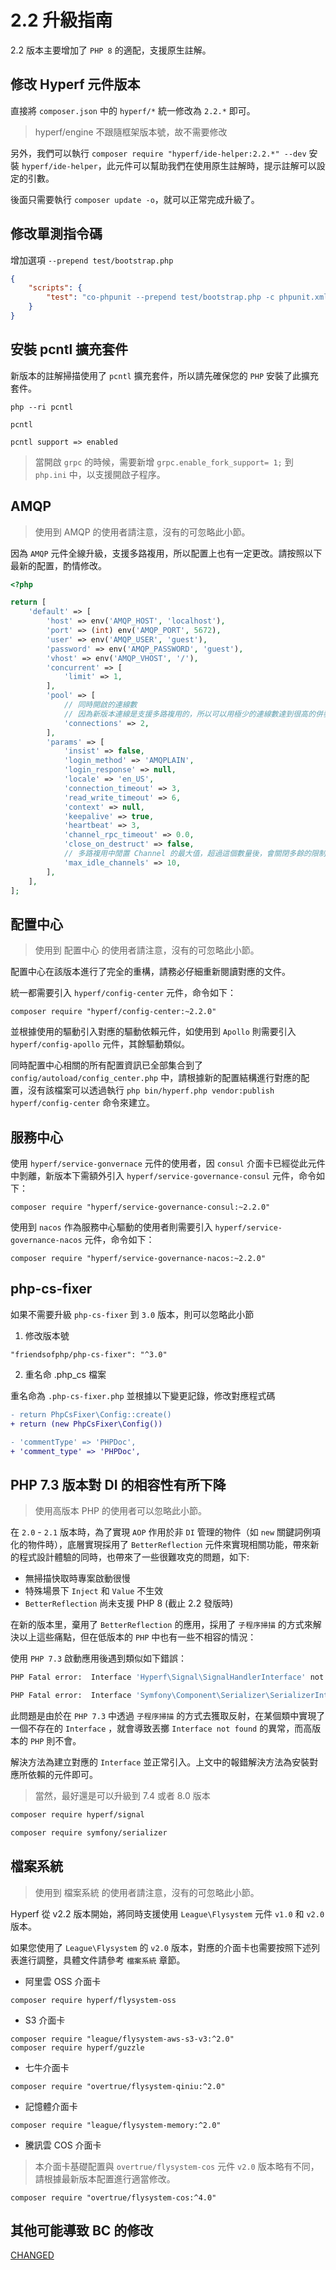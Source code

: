 # 2.2 升級指南

2.2 版本主要增加了 `PHP 8` 的適配，支援原生註解。

## 修改 Hyperf 元件版本

直接將 `composer.json` 中的 `hyperf/*` 統一修改為 `2.2.*` 即可。

> hyperf/engine 不跟隨框架版本號，故不需要修改

另外，我們可以執行 `composer require "hyperf/ide-helper:2.2.*" --dev` 安裝 `hyperf/ide-helper`，此元件可以幫助我們在使用原生註解時，提示註解可以設定的引數。

後面只需要執行 `composer update -o`，就可以正常完成升級了。

## 修改單測指令碼

增加選項 `--prepend test/bootstrap.php` 

```json
{
    "scripts": {
        "test": "co-phpunit --prepend test/bootstrap.php -c phpunit.xml --colors=always"
    }
}
```

## 安裝 pcntl 擴充套件

新版本的註解掃描使用了 `pcntl` 擴充套件，所以請先確保您的 `PHP` 安裝了此擴充套件。

```shell
php --ri pcntl

pcntl

pcntl support => enabled
```

> 當開啟 `grpc` 的時候，需要新增 `grpc.enable_fork_support= 1;` 到 `php.ini` 中，以支援開啟子程序。

## AMQP

> 使用到 AMQP 的使用者請注意，沒有的可忽略此小節。

因為 `AMQP` 元件全線升級，支援多路複用，所以配置上也有一定更改。請按照以下最新的配置，酌情修改。

```php
<?php

return [
    'default' => [
        'host' => env('AMQP_HOST', 'localhost'),
        'port' => (int) env('AMQP_PORT', 5672),
        'user' => env('AMQP_USER', 'guest'),
        'password' => env('AMQP_PASSWORD', 'guest'),
        'vhost' => env('AMQP_VHOST', '/'),
        'concurrent' => [
            'limit' => 1,
        ],
        'pool' => [
            // 同時開啟的連線數
            // 因為新版本連線是支援多路複用的，所以可以用極少的連線數達到很高的併發
            'connections' => 2,
        ],
        'params' => [
            'insist' => false,
            'login_method' => 'AMQPLAIN',
            'login_response' => null,
            'locale' => 'en_US',
            'connection_timeout' => 3,
            'read_write_timeout' => 6,
            'context' => null,
            'keepalive' => true,
            'heartbeat' => 3,
            'channel_rpc_timeout' => 0.0,
            'close_on_destruct' => false,
            // 多路複用中閒置 Channel 的最大值，超過這個數量後，會關閉多餘的限制 Channel
            'max_idle_channels' => 10,
        ],
    ],
];

```

## 配置中心

> 使用到 配置中心 的使用者請注意，沒有的可忽略此小節。

配置中心在該版本進行了完全的重構，請務必仔細重新閱讀對應的文件。

統一都需要引入 `hyperf/config-center` 元件，命令如下：

```shell
composer require "hyperf/config-center:~2.2.0"
```

並根據使用的驅動引入對應的驅動依賴元件，如使用到 `Apollo` 則需要引入 `hyperf/config-apollo` 元件，其餘驅動類似。

同時配置中心相關的所有配置資訊已全部集合到了 `config/autoload/config_center.php` 中，請根據新的配置結構進行對應的配置，沒有該檔案可以透過執行 `php bin/hyperf.php vendor:publish hyperf/config-center` 命令來建立。

## 服務中心

使用 `hyperf/service-gonvernace` 元件的使用者，因 `consul` 介面卡已經從此元件中剝離，新版本下需額外引入 `hyperf/service-governance-consul` 元件，命令如下：

```shell
composer require "hyperf/service-governance-consul:~2.2.0"
```

使用到 `nacos` 作為服務中心驅動的使用者則需要引入 `hyperf/service-governance-nacos` 元件，命令如下：

```shell
composer require "hyperf/service-governance-nacos:~2.2.0"
```

## php-cs-fixer

如果不需要升級 `php-cs-fixer` 到 `3.0` 版本，則可以忽略此小節

1. 修改版本號

```
"friendsofphp/php-cs-fixer": "^3.0"
```

2. 重名命 .php_cs 檔案

重名命為 `.php-cs-fixer.php` 並根據以下變更記錄，修改對應程式碼

```diff
- return PhpCsFixer\Config::create()
+ return (new PhpCsFixer\Config())

- 'commentType' => 'PHPDoc',
+ 'comment_type' => 'PHPDoc',
```

## PHP 7.3 版本對 DI 的相容性有所下降

> 使用高版本 PHP 的使用者可以忽略此小節。

在 `2.0` - `2.1` 版本時，為了實現 `AOP` 作用於非 `DI` 管理的物件（如 `new` 關鍵詞例項化的物件時），底層實現採用了 `BetterReflection` 元件來實現相關功能，帶來新的程式設計體驗的同時，也帶來了一些很難攻克的問題，如下:

- 無掃描快取時專案啟動很慢
- 特殊場景下 `Inject` 和 `Value` 不生效
- `BetterReflection` 尚未支援 PHP 8 (截止 2.2 發版時)

在新的版本里，棄用了 `BetterReflection` 的應用，採用了 `子程序掃描` 的方式來解決以上這些痛點，但在低版本的 `PHP` 中也有一些不相容的情況：

使用 `PHP 7.3` 啟動應用後遇到類似如下錯誤：

```bash
PHP Fatal error:  Interface 'Hyperf\Signal\SignalHandlerInterface' not found in vendor/hyperf/process/src/Handler/ProcessStopHandler.php on line 17

PHP Fatal error:  Interface 'Symfony\Component\Serializer\SerializerInterface' not found in vendor/hyperf/utils/src/Serializer/Serializer.php on line 46
```

此問題是由於在 `PHP 7.3` 中透過 `子程序掃描` 的方式去獲取反射，在某個類中實現了一個不存在的 `Interface` ，就會導致丟擲 `Interface not found` 的異常，而高版本的 `PHP` 則不會。

解決方法為建立對應的 `Interface` 並正常引入。上文中的報錯解決方法為安裝對應所依賴的元件即可。

> 當然，最好還是可以升級到 7.4 或者 8.0 版本

```bash
composer require hyperf/signal

composer require symfony/serializer
```

## 檔案系統

> 使用到 檔案系統 的使用者請注意，沒有的可忽略此小節。

Hyperf 從 v2.2 版本開始，將同時支援使用 `League\Flysystem` 元件 `v1.0` 和 `v2.0` 版本。

如果您使用了 `League\Flysystem` 的 `v2.0` 版本，對應的介面卡也需要按照下述列表進行調整，具體文件請參考 `檔案系統` 章節。

- 阿里雲 OSS 介面卡

```shell
composer require hyperf/flysystem-oss
```

- S3 介面卡

```shell
composer require "league/flysystem-aws-s3-v3:^2.0"
composer require hyperf/guzzle
```

- 七牛介面卡

```shell
composer require "overtrue/flysystem-qiniu:^2.0"
```

- 記憶體介面卡

```shell
composer require "league/flysystem-memory:^2.0"
```

- 騰訊雲 COS 介面卡

> 本介面卡基礎配置與 `overtrue/flysystem-cos` 元件 `v2.0` 版本略有不同，請根據最新版本配置進行適當修改。

```shell
composer require "overtrue/flysystem-cos:^4.0"
```

## 其他可能導致 BC 的修改

[CHANGED](https://github.com/hyperf/hyperf/blob/2.2/CHANGELOG-2.2.md#changed)
